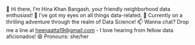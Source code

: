 👋 Hi there, I’m Hina Khan Bangash, your friendly neighborhood data enthusiast!
👀 I’ve got my eyes on all things data-related.
🌱 Currently on a thrilling adventure through the realm of Data Science!
📫 Wanna chat? Drop me a line at heenaatta19@gmail.com - I love hearing from fellow data aficionados!
😄 Pronouns: she/her



<!---
hinaatta5418/hinaatta5418 is a ✨ special ✨ repository because its `README.md` (this file) appears on your GitHub profile.
You can click the Preview link to take a look at your changes.
--->
